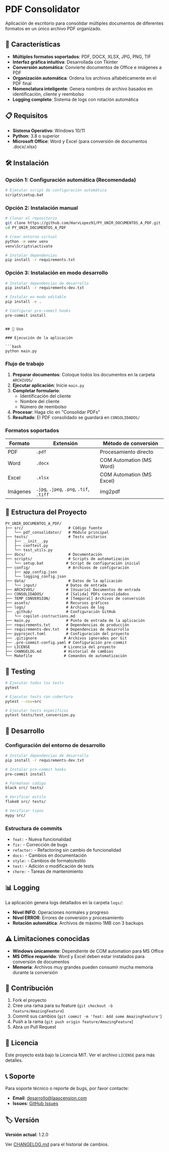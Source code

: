 # PDF Consolidator

Aplicación de escritorio para consolidar múltiples documentos de diferentes formatos en un único archivo PDF organizado.

## 🚀 Características

- **Múltiples formatos soportados**: PDF, DOCX, XLSX, JPG, PNG, TIF
- **Interfaz gráfica intuitiva**: Desarrollada con Tkinter
- **Conversión automática**: Convierte documentos de Office e imágenes a PDF
- **Organización automática**: Ordena los archivos alfabéticamente en el PDF final
- **Nomenclatura inteligente**: Genera nombres de archivo basados en identificación, cliente y reembolso
- **Logging completo**: Sistema de logs con rotación automática

## 📋 Requisitos

- **Sistema Operativo**: Windows 10/11
- **Python**: 3.8 o superior
- **Microsoft Office**: Word y Excel (para conversión de documentos .docx/.xlsx)

## 🛠️ Instalación

### Opción 1: Configuración automática (Recomendada)

```bash
# Ejecutar script de configuración automática
scripts\setup.bat
```

### Opción 2: Instalación manual

```bash
# Clonar el repositorio
git clone https://github.com/HarvLopez91/PY_UNIR_DOCUMENTOS_A_PDF.git
cd PY_UNIR_DOCUMENTOS_A_PDF

# Crear entorno virtual
python -m venv venv
venv\Scripts\activate

# Instalar dependencias
pip install -r requirements.txt
```

### Opción 3: Instalación en modo desarrollo

```bash
# Instalar dependencias de desarrollo
pip install -r requirements-dev.txt

# Instalar en modo editable
pip install -e .

# Configurar pre-commit hooks
pre-commit install
```
```

## 🎯 Uso

### Ejecución de la aplicación

```bash
python main.py
```

### Flujo de trabajo

1. **Preparar documentos**: Coloque todos los documentos en la carpeta `ARCHIVOS/`
2. **Ejecutar aplicación**: Inicie `main.py`
3. **Completar formulario**:
   - Identificación del cliente
   - Nombre del cliente
   - Número de reembolso
4. **Procesar**: Haga clic en "Consolidar PDFs"
5. **Resultado**: El PDF consolidado se guardará en `CONSOLIDADOS/`

### Formatos soportados

| Formato | Extensión | Método de conversión |
|---------|-----------|---------------------|
| PDF | `.pdf` | Procesamiento directo |
| Word | `.docx` | COM Automation (MS Word) |
| Excel | `.xlsx` | COM Automation (MS Excel) |
| Imágenes | `.jpg`, `.jpeg`, `.png`, `.tif`, `.tiff` | img2pdf |

## 📁 Estructura del Proyecto

```text
PY_UNIR_DOCUMENTOS_A_PDF/
├── src/                    # Código fuente
│   └── pdf_consolidator/   # Módulo principal
├── tests/                  # Tests unitarios
│   ├── __init__.py
│   ├── conftest.py
│   └── test_utils.py
├── docs/                   # Documentación
├── scripts/                # Scripts de automatización
│   └── setup.bat          # Script de configuración inicial
├── config/                 # Archivos de configuración
│   ├── app_config.json
│   └── logging_config.json
├── data/                   # Datos de la aplicación
│   └── input/             # Datos de entrada
├── ARCHIVOS/              # [Usuario] Documentos de entrada
├── CONSOLIDADOS/          # [Salida] PDFs consolidados
├── TEMP_CONVERSION/       # [Temporal] Archivos de conversión
├── assets/                # Recursos gráficos
├── logs/                  # Archivos de log
├── .github/               # Configuración GitHub
│   └── copilot-instructions.md
├── main.py                # Punto de entrada de la aplicación
├── requirements.txt       # Dependencias de producción
├── requirements-dev.txt   # Dependencias de desarrollo
├── pyproject.toml         # Configuración del proyecto
├── .gitignore            # Archivos ignorados por Git
├── .pre-commit-config.yaml # Configuración pre-commit
├── LICENSE               # Licencia del proyecto
├── CHANGELOG.md          # Historial de cambios
└── Makefile              # Comandos de automatización
```

## 🧪 Testing

```bash
# Ejecutar todos los tests
pytest

# Ejecutar tests con cobertura
pytest --cov=src

# Ejecutar tests específicos
pytest tests/test_conversion.py
```

## 🔧 Desarrollo

### Configuración del entorno de desarrollo

```bash
# Instalar dependencias de desarrollo
pip install -r requirements-dev.txt

# Instalar pre-commit hooks
pre-commit install

# Formatear código
black src/ tests/

# Verificar estilo
flake8 src/ tests/

# Verificar tipos
mypy src/
```

### Estructura de commits

- `feat:` - Nueva funcionalidad
- `fix:` - Corrección de bugs
- `refactor:` - Refactoring sin cambio de funcionalidad
- `docs:` - Cambios en documentación
- `style:` - Cambios de formato/estilo
- `test:` - Adición o modificación de tests
- `chore:` - Tareas de mantenimiento

## 📊 Logging

La aplicación genera logs detallados en la carpeta `logs/`:

- **Nivel INFO**: Operaciones normales y progreso
- **Nivel ERROR**: Errores de conversión y procesamiento
- **Rotación automática**: Archivos de máximo 1MB con 3 backups

## ⚠️ Limitaciones conocidas

- **Windows únicamente**: Dependiente de COM automation para MS Office
- **MS Office requerido**: Word y Excel deben estar instalados para conversión de documentos
- **Memoria**: Archivos muy grandes pueden consumir mucha memoria durante la conversión

## 🤝 Contribución

1. Fork el proyecto
2. Cree una rama para su feature (`git checkout -b feature/AmazingFeature`)
3. Commit sus cambios (`git commit -m 'feat: Add some AmazingFeature'`)
4. Push a la rama (`git push origin feature/AmazingFeature`)
5. Abra un Pull Request

## 📄 Licencia

Este proyecto está bajo la Licencia MIT. Ver el archivo `LICENSE` para más detalles.

## 📞 Soporte

Para soporte técnico o reporte de bugs, por favor contacte:

- **Email**: <desarrollo@laascension.com>
- **Issues**: [GitHub Issues](https://github.com/HarvLopez91/PY_UNIR_DOCUMENTOS_A_PDF/issues)

## 🏷️ Versión

**Versión actual**: 1.2.0

Ver [CHANGELOG.md](CHANGELOG.md) para el historial de cambios.